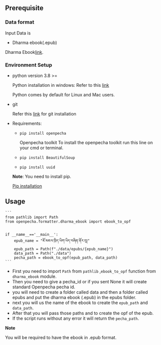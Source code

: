 ## Prerequisite

### Data format
 
 Input Data is

- Dharma ebook(.epub)

Dharma Ebook[link](https://gitlab.com/bdrc-data/etextcontents).
### Environment Setup

 - python version 3.8 >=

    Python installation in windows: Refer to this [link](https://www.tutorialspoint.com/how-to-install-python-in-windows)

    Python comes by default for Linux and Mac users.

 - git
    
    Refer this [link](https://git-scm.com/downloads) for git installation

 - Requirements:
    - `pip install openpecha`
        
        Openpecha toolkit
        To install the openpecha toolkit run this line on your cmd or terminal.
    
    - `pip install BeautifulSoup`

    - `pip install uuid`


    **Note**: You need to install pip. 
    
    [Pip installation](https://pip.pypa.io/en/stable/installation/) 

## Usage

    ```
    from pathlib import Path
    from openpecha.formatter.dharma_ebook import ebook_to_opf


    if __name__=='__main__':   
        epub_name = "ཇོ་མཇལ་ཁྲིད་ཡིག་ཡིད་བཞིན་ནོར་བུ།"
        epub_path = Path(f"./data/epubs/{epub_name}")
        data_path = Path("./data")
        pecha_path = ebook_to_opf(epub_path, data_path)
    ```
- First you need to import `Path` from `pathlib` ,`ebook_to_opf` function from `dharma_ebook` module.
- Then you need to give a pecha_id or if you sent None it will create standard Openpecha pecha id.
- you will need to create a folder called data and then a folder called epubs and put the dharma ebook (.epub) in the epubs folder.
- next you will us the name of the ebook to create the `epub_path` and `data_path`.
- After that you will pass those paths and to create the opf of the epub.
- If the script runs without any error it will return the `pecha_path`.

**Note**

You will be required to have the ebook in .epub format. 